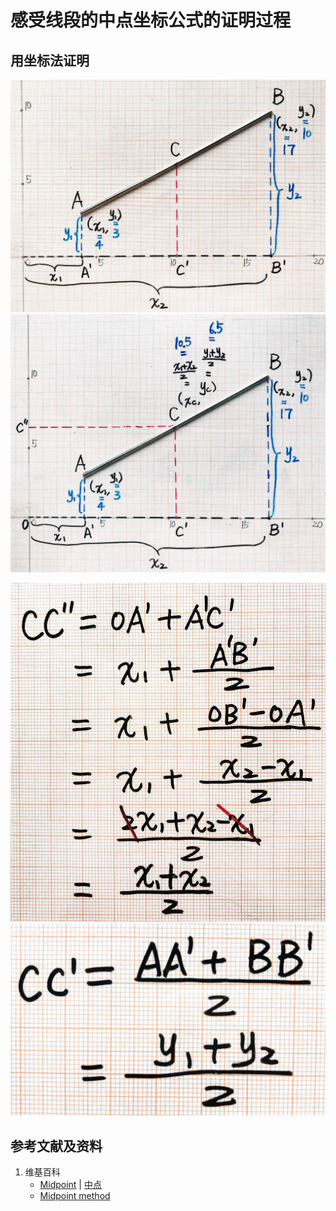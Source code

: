 # 感受线段的中点坐标公式的证明过程

## 用坐标法证明

![](/images/线性代数/用坐标法验证向量的运算法则/距离公式/感受线段的中点坐标公式的证明过程/1a1.jpg)
![](/images/线性代数/用坐标法验证向量的运算法则/距离公式/感受线段的中点坐标公式的证明过程/1a2.jpg)

![](/images/线性代数/用坐标法验证向量的运算法则/距离公式/感受线段的中点坐标公式的证明过程/2a1.jpg)
![](/images/线性代数/用坐标法验证向量的运算法则/距离公式/感受线段的中点坐标公式的证明过程/2a2.jpg)

## 参考文献及资料

1. 维基百科
	- [Midpoint](https://en.wikipedia.org/wiki/Midpoint) |  [中点](https://zh.wikipedia.org/wiki/%E4%B8%AD%E9%BB%9E) 
	- [Midpoint method](https://en.wikipedia.org/wiki/Midpoint_method) 

